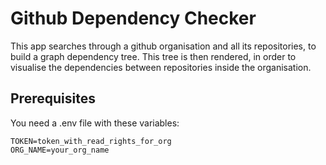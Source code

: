 # Github Dependency Checker

This app searches through a github organisation and all its repositories, to build a graph dependency tree. This tree is then rendered, in order to visualise the dependencies between repositories inside the organisation.

## Prerequisites

You need a .env file with these variables:

```
TOKEN=token_with_read_rights_for_org
ORG_NAME=your_org_name
```
